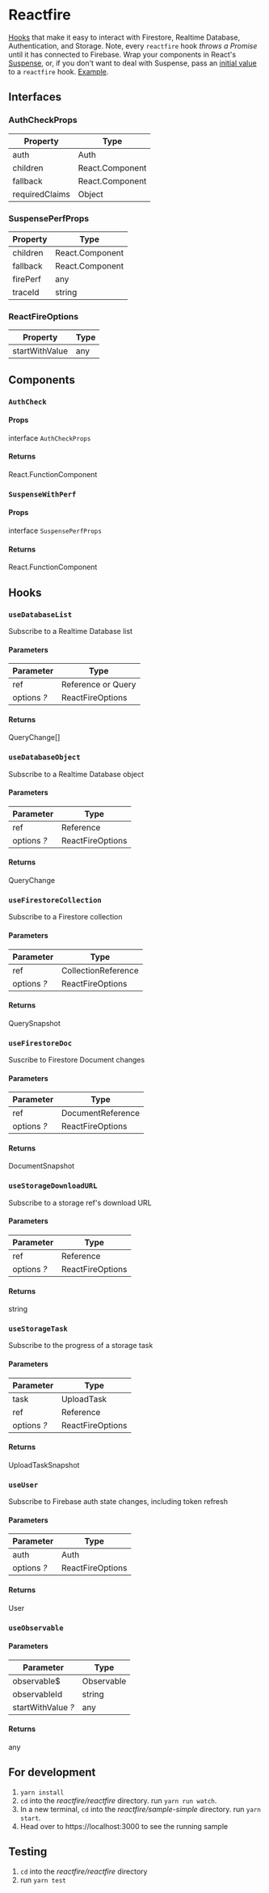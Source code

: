# Reactfire


[Hooks](https://reactjs.org/docs/hooks-intro.html) that make it easy 
to interact with Firestore, Realtime Database, Authentication, and 
Storage. Note, every `reactfire` hook _throws a Promise_ until it has 
connected to Firebase. Wrap your components in React's 
[Suspense](https://reactjs.org/docs/code-splitting.html#suspense), 
or, if you don't want to deal with Suspense, pass an 
[initial value](/reactfire/index.ts#L10) to a `reactfire` hook. 
[Example](/sample-simple/src/Auth.js#L50).


## Interfaces

### AuthCheckProps

|Property|Type|
|---|---|
|auth|Auth|
|children|React.Component|
|fallback|React.Component|
|requiredClaims|Object|

### SuspensePerfProps

|Property|Type|
|---|---|
|children|React.Component|
|fallback|React.Component|
|firePerf|any|
|traceId|string|

### ReactFireOptions

|Property|Type|
|---|---|
|startWithValue|any|

## Components

### `AuthCheck`



#### Props

interface `AuthCheckProps`

#### Returns

React.FunctionComponent

### `SuspenseWithPerf`



#### Props

interface `SuspensePerfProps`

#### Returns

React.FunctionComponent

## Hooks

### `useDatabaseList`

Subscribe to a Realtime Database list

#### Parameters

|Parameter|Type|
|---|---|
|ref|Reference or Query|
|options *?*|ReactFireOptions|

#### Returns

QueryChange[]

### `useDatabaseObject`

Subscribe to a Realtime Database object

#### Parameters

|Parameter|Type|
|---|---|
|ref|Reference|
|options *?*|ReactFireOptions|

#### Returns

QueryChange

### `useFirestoreCollection`

Subscribe to a Firestore collection

#### Parameters

|Parameter|Type|
|---|---|
|ref|CollectionReference|
|options *?*|ReactFireOptions|

#### Returns

QuerySnapshot

### `useFirestoreDoc`

Suscribe to Firestore Document changes

#### Parameters

|Parameter|Type|
|---|---|
|ref|DocumentReference|
|options *?*|ReactFireOptions|

#### Returns

DocumentSnapshot

### `useStorageDownloadURL`

Subscribe to a storage ref's download URL

#### Parameters

|Parameter|Type|
|---|---|
|ref|Reference|
|options *?*|ReactFireOptions|

#### Returns

string

### `useStorageTask`

Subscribe to the progress of a storage task

#### Parameters

|Parameter|Type|
|---|---|
|task|UploadTask|
|ref|Reference|
|options *?*|ReactFireOptions|

#### Returns

UploadTaskSnapshot

### `useUser`

Subscribe to Firebase auth state changes, including token refresh

#### Parameters

|Parameter|Type|
|---|---|
|auth|Auth|
|options *?*|ReactFireOptions|

#### Returns

User

### `useObservable`



#### Parameters

|Parameter|Type|
|---|---|
|observable$|Observable|
|observableId|string|
|startWithValue *?*|any|

#### Returns

any


## For development

1. `yarn install`
1. `cd` into the _reactfire/reactfire_ directory. run `yarn run watch`.
1. In a new terminal, `cd` into the _reactfire/sample-simple_ directory. run `yarn start`.
1. Head over to https://localhost:3000 to see the running sample

## Testing

1. `cd` into the _reactfire/reactfire_ directory
1. run `yarn test`
